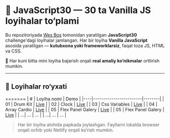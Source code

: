 # 🚀 JavaScript30 — 30 ta Vanilla JS loyihalar to‘plami

Bu repozitoriyada [Wes Bos](https://javascript30.com/) tomonidan yaratilgan **JavaScript30** challenge'dagi loyihalar jamlangan. Har bir loyiha **Vanilla JavaScript** asosida yaratilgan — **kutubxona yoki frameworklarsiz**, faqat toza JS, HTML va CSS.

📆 Har kuni bitta mini loyiha bajarish orqali **real amaliy ko‘nikmalar** orttirish mumkin.

---

## 📂 Loyihalar ro‘yxati

=======
| #  | Loyiha nomi            | Demo |
|----|------------------------|--------|
| 01 | Drum Kit               | [Live](https://azyk747.github.io/challenge-javascript30/01-drum-kit) |
| 02 | Clock                  | [Live](https://azyk747.github.io/challenge-javascript30/02-clock/) |
| 03 | Css Variables          | [Live](https://azyk747.github.io/challenge-javascript30/03-css-variables/) |
| 04 | Array Cardio           | [Live](https://azyk747.github.io/challenge-javascript30/04-array-cardio/) |
| 05 | Flex Panel Galery      | [Live](https://azyk747.github.io/challenge-javascript30/05-flex-panel-galery/) |
| 05 | Flex Panel Galery      | [Live](https://azyk747.github.io/challenge-javascript30/06-ajax-type-ahead/) |
| ...| ...                    | ...    |
| ...| ...                    | ...    |

> Har bir loyiha alohida papkada joylashgan. Fayllarni lokalda browser orqali ochib yoki Netlify orqali ko‘rish mumkin.
